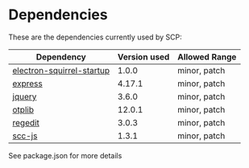 # Dependencies

These are the dependencies currently used by SCP:

|Dependency |Version used |Allowed Range |
|---------|---------|---------|
|[electron-squirrel-startup](https://www.npmjs.com/package/electron-squirrel-startup) | 1.0.0 | minor, patch |
|[express](https://www.npmjs.com/package/express) | 4.17.1 | minor, patch |
|[jquery](https://www.npmjs.com/package/jquery) | 3.6.0 | minor, patch |
|[otplib](https://www.npmjs.com/package/otplib) | 12.0.1 | minor, patch |
|[regedit](https://www.npmjs.com/package/regedit) | 3.0.3 | minor, patch |
|[scc-js](https://www.npmjs.com/package/scc-js) | 1.3.1 | minor, patch |

See package.json for more details